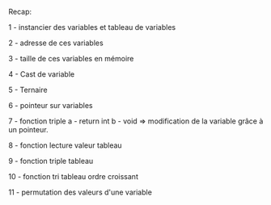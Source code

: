 Recap:

1 - instancier des variables et tableau de variables

2 - adresse de ces variables

3 - taille de ces variables en mémoire

4 - Cast de variable

5 - Ternaire

6 - pointeur sur variables

7 - fonction triple
    a - return int
    b - void => modification de la variable grâce à un pointeur.

8 - fonction lecture valeur tableau

9 - fonction triple tableau

10 - fonction tri tableau ordre croissant

11 - permutation des valeurs d'une variable

